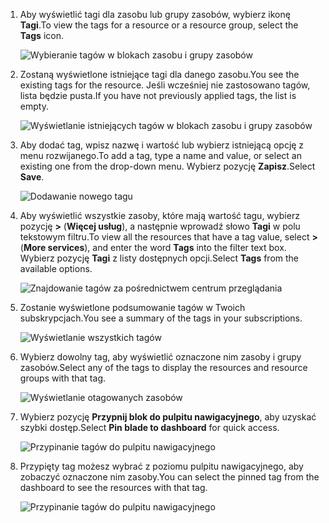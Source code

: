 1. <span data-ttu-id="94236-101">Aby wyświetlić tagi dla zasobu lub grupy zasobów, wybierz ikonę **Tagi**.</span><span class="sxs-lookup"><span data-stu-id="94236-101">To view the tags for a resource or a resource group, select the **Tags** icon.</span></span> 
   
     ![Wybieranie tagów w blokach zasobu i grupy zasobów](./media/resource-manager-tag-resources/select-tag-icon.png)
2. <span data-ttu-id="94236-103">Zostaną wyświetlone istniejące tagi dla danego zasobu.</span><span class="sxs-lookup"><span data-stu-id="94236-103">You see the existing tags for the resource.</span></span> <span data-ttu-id="94236-104">Jeśli wcześniej nie zastosowano tagów, lista będzie pusta.</span><span class="sxs-lookup"><span data-stu-id="94236-104">If you have not previously applied tags, the list is empty.</span></span> 

     ![Wyświetlanie istniejących tagów w blokach zasobu i grupy zasobów](./media/resource-manager-tag-resources/existing-tags.png)
3. <span data-ttu-id="94236-106">Aby dodać tag, wpisz nazwę i wartość lub wybierz istniejącą opcję z menu rozwijanego.</span><span class="sxs-lookup"><span data-stu-id="94236-106">To add a tag, type a name and value, or select an existing one from the drop-down menu.</span></span> <span data-ttu-id="94236-107">Wybierz pozycję **Zapisz**.</span><span class="sxs-lookup"><span data-stu-id="94236-107">Select **Save**.</span></span>

     ![Dodawanie nowego tagu](./media/resource-manager-tag-resources/tag-resources.png)
3. <span data-ttu-id="94236-109">Aby wyświetlić wszystkie zasoby, które mają wartość tagu, wybierz pozycję **>** (**Więcej usług**), a następnie wprowadź słowo **Tagi** w polu tekstowym filtru.</span><span class="sxs-lookup"><span data-stu-id="94236-109">To view all the resources that have a tag value, select **>** (**More services**), and enter the word **Tags** into the filter text box.</span></span> <span data-ttu-id="94236-110">Wybierz pozycję **Tagi** z listy dostępnych opcji.</span><span class="sxs-lookup"><span data-stu-id="94236-110">Select **Tags** from the available options.</span></span>
   
     ![Znajdowanie tagów za pośrednictwem centrum przeglądania](./media/resource-manager-tag-resources/browse-tags.png)
4. <span data-ttu-id="94236-112">Zostanie wyświetlone podsumowanie tagów w Twoich subskrypcjach.</span><span class="sxs-lookup"><span data-stu-id="94236-112">You see a summary of the tags in your subscriptions.</span></span>
   
     ![Wyświetlanie wszystkich tagów](./media/resource-manager-tag-resources/tag-taxonomy.png)
5. <span data-ttu-id="94236-114">Wybierz dowolny tag, aby wyświetlić oznaczone nim zasoby i grupy zasobów.</span><span class="sxs-lookup"><span data-stu-id="94236-114">Select any of the tags to display the resources and resource groups with that tag.</span></span>
   
     ![Wyświetlanie otagowanych zasobów](./media/resource-manager-tag-resources/show-tagged-resources.png)
6. <span data-ttu-id="94236-116">Wybierz pozycję **Przypnij blok do pulpitu nawigacyjnego**, aby uzyskać szybki dostęp.</span><span class="sxs-lookup"><span data-stu-id="94236-116">Select **Pin blade to dashboard** for quick access.</span></span>
   
     ![Przypinanie tagów do pulpitu nawigacyjnego](./media/resource-manager-tag-resources/pin-tag.png)
7. <span data-ttu-id="94236-118">Przypięty tag możesz wybrać z poziomu pulpitu nawigacyjnego, aby zobaczyć oznaczone nim zasoby.</span><span class="sxs-lookup"><span data-stu-id="94236-118">You can select the pinned tag from the dashboard to see the resources with that tag.</span></span>

     ![Przypinanie tagów do pulpitu nawigacyjnego](./media/resource-manager-tag-resources/show-pinned-tag.png)
